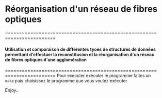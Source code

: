 # Réorganisation d'un réseau de fibres optiques 
========================================================================
#### Utilisation et comparaison de différentes tyoes de structures de données permettant d'effectuer la reconstitusion et la réorganisation d'un réseau de fibres optiques d'une agglomération
========================================================================
Pour executer exécuter le programme faites un `make` puis choisissez le programme que vous voulez exécuter  
  
Enjoy..  
